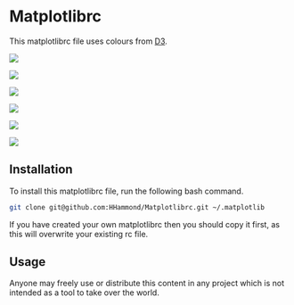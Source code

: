 # Matplotlibrc

This matplotlibrc file uses colours from [D3](http://d3js.org/).

![](http://i.imgur.com/e8912PI.png)

![](http://i.imgur.com/OQYa9Ss.png)

![](http://i.imgur.com/0iEUgSj.png)

![](http://i.imgur.com/mz7jr6M.png)

![](http://i.imgur.com/qiD6VN6.png)

![](http://i.imgur.com/dXHlqSy.png)

## Installation

To install this matplotlibrc file, run the following bash command.

```bash
git clone git@github.com:HHammond/Matplotlibrc.git ~/.matplotlib
```

If you have created your own matplotlibrc then you should copy it first, as this will overwrite your existing rc file.

## Usage

Anyone may freely use or distribute this content in any project which is not intended as a tool to take over the world.
